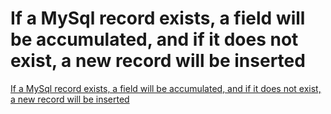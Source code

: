 # If a MySql record exists, a field will be accumulated, and if it does not exist, a new record will be inserted
[If a MySql record exists, a field will be accumulated, and if it does not exist, a new record will be inserted](https://aiwithcloud.com/2022/09/15/if_a_mysql_record_exists_a_field_will_be_accumulated_and_if_it_does_not_exist_a_new_record_will_be_inserted/)